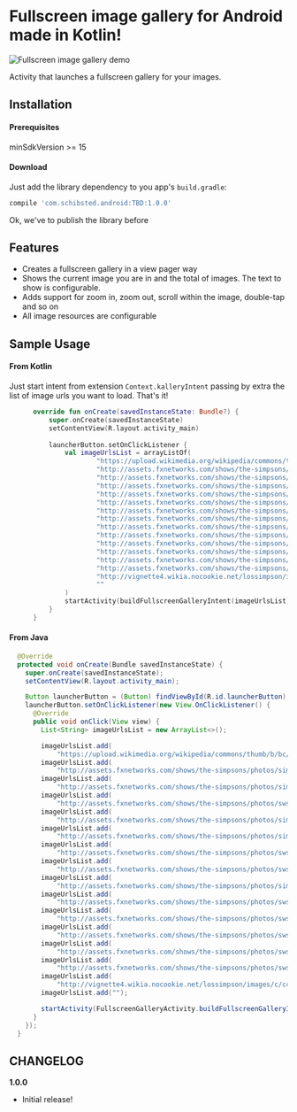 Fullscreen image gallery for Android made in Kotlin!
====================================================

![Fullscreen image gallery demo](./art/fullscreen-gallery.gif)

Activity that launches a fullscreen gallery for your images.

## Installation

#### Prerequisites

minSdkVersion >= 15

#### Download

Just add the library dependency to you app's `build.gradle`:

```gradle
compile 'com.schibsted.android:TBD:1.0.0'
```

Ok, we've to publish the library before

## Features
- Creates a fullscreen gallery in a view pager way
- Shows the current image you are in and the total of images. The text to show is configurable.
- Adds support for zoom in, zoom out, scroll within the image, double-tap and so on
- All image resources are configurable

## Sample Usage
#### From Kotlin
Just start intent from extension `Context.kalleryIntent` passing by extra the list of image urls you want to load. That's it!

```kotlin
      override fun onCreate(savedInstanceState: Bundle?) {
          super.onCreate(savedInstanceState)
          setContentView(R.layout.activity_main)
  
          launcherButton.setOnClickListener {
              val imageUrlsList = arrayListOf(
                      "https://upload.wikimedia.org/wikipedia/commons/thumb/b/bc/The_Simpsons_Logo.svg/2000px-The_Simpsons_Logo.svg.png",
                      "http://assets.fxnetworks.com/shows/the-simpsons/photos/simpsons-character/Homer/swsb_character_fact_homer_550x960.png",
                      "http://assets.fxnetworks.com/shows/the-simpsons/photos/simpsons-character/Marge/swsb_character_fact_marge_550x960.png",
                      "http://assets.fxnetworks.com/shows/the-simpsons/photos/swsb_character_fact_bart_550x960.png",
                      "http://assets.fxnetworks.com/shows/the-simpsons/photos/simpsons-character/Lisa/swsb_character_fact_lisa_550x960.png",
                      "http://assets.fxnetworks.com/shows/the-simpsons/photos/simpsons-character/Maggie/swsb_character_fact_maggie_550x960.png",
                      "http://assets.fxnetworks.com/shows/the-simpsons/photos/swsb_character_fact_snowball_550x960.png",
                      "http://assets.fxnetworks.com/shows/the-simpsons/photos/swsb_character_fact_santaslittlehelper_550x960.png",
                      "http://assets.fxnetworks.com/shows/the-simpsons/photos/simpsons-character/Krusty/swsb_character_fact_krusty_550x960.png",
                      "http://assets.fxnetworks.com/shows/the-simpsons/photos/swsb_character_fact_sideshowmel_550x960.png",
                      "http://assets.fxnetworks.com/shows/the-simpsons/photos/swsb_character_fact_krabappel_550x960.png",
                      "http://assets.fxnetworks.com/shows/the-simpsons/photos/swsb_character_fact_skinner_550x960.png",
                      "http://assets.fxnetworks.com/shows/the-simpsons/photos/swsb_character_fact_cletus_550x960.png",
                      "http://assets.fxnetworks.com/shows/the-simpsons/photos/swsb_character_fact_brandine_550x960.png",
                      "http://vignette4.wikia.nocookie.net/lossimpson/images/c/c4/The_Simpsons_characters.png/revision/20110629063200?path-prefix=es",
                      ""
              )
              startActivity(buildFullscreenGalleryIntent(imageUrlsList))
          }
      }
```

#### From Java
```java
  @Override
  protected void onCreate(Bundle savedInstanceState) {
    super.onCreate(savedInstanceState);
    setContentView(R.layout.activity_main);

    Button launcherButton = (Button) findViewById(R.id.launcherButton);
    launcherButton.setOnClickListener(new View.OnClickListener() {
      @Override
      public void onClick(View view) {
        List<String> imageUrlsList = new ArrayList<>();

        imageUrlsList.add(
            "https://upload.wikimedia.org/wikipedia/commons/thumb/b/bc/The_Simpsons_Logo.svg/2000px-The_Simpsons_Logo.svg.png");
        imageUrlsList.add(
            "http://assets.fxnetworks.com/shows/the-simpsons/photos/simpsons-character/Homer/swsb_character_fact_homer_550x960.png");
        imageUrlsList.add(
            "http://assets.fxnetworks.com/shows/the-simpsons/photos/simpsons-character/Marge/swsb_character_fact_marge_550x960.png");
        imageUrlsList.add(
            "http://assets.fxnetworks.com/shows/the-simpsons/photos/swsb_character_fact_bart_550x960.png");
        imageUrlsList.add(
            "http://assets.fxnetworks.com/shows/the-simpsons/photos/simpsons-character/Lisa/swsb_character_fact_lisa_550x960.png");
        imageUrlsList.add(
            "http://assets.fxnetworks.com/shows/the-simpsons/photos/simpsons-character/Maggie/swsb_character_fact_maggie_550x960.png");
        imageUrlsList.add(
            "http://assets.fxnetworks.com/shows/the-simpsons/photos/swsb_character_fact_snowball_550x960.png");
        imageUrlsList.add(
            "http://assets.fxnetworks.com/shows/the-simpsons/photos/swsb_character_fact_santaslittlehelper_550x960.png");
        imageUrlsList.add(
            "http://assets.fxnetworks.com/shows/the-simpsons/photos/simpsons-character/Krusty/swsb_character_fact_krusty_550x960.png");
        imageUrlsList.add(
            "http://assets.fxnetworks.com/shows/the-simpsons/photos/swsb_character_fact_sideshowmel_550x960.png");
        imageUrlsList.add(
            "http://assets.fxnetworks.com/shows/the-simpsons/photos/swsb_character_fact_krabappel_550x960.png");
        imageUrlsList.add(
            "http://assets.fxnetworks.com/shows/the-simpsons/photos/swsb_character_fact_skinner_550x960.png");
        imageUrlsList.add(
            "http://assets.fxnetworks.com/shows/the-simpsons/photos/swsb_character_fact_cletus_550x960.png");
        imageUrlsList.add(
            "http://assets.fxnetworks.com/shows/the-simpsons/photos/swsb_character_fact_brandine_550x960.png");
        imageUrlsList.add(
            "http://vignette4.wikia.nocookie.net/lossimpson/images/c/c4/The_Simpsons_characters.png/revision/20110629063200?path-prefix=es");
        imageUrlsList.add("");

        startActivity(FullscreenGalleryActivity.buildFullscreenGalleryIntent(MainActivity.this, imageUrlsList));
      }
    });
  }
```

## CHANGELOG
**1.0.0**
- Initial release!